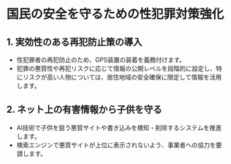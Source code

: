 
# 国民の安全を守るための性犯罪対策強化

## 1. 実効性のある再犯防止策の導入
- 性犯罪者の再犯防止のため、GPS装置の装着を義務付けます。
- 犯罪の悪質性や再犯リスクに応じて情報の公開レベルを段階的に設定し、特にリスクが高い人物については、居住地域の安全確保に限定して情報を活用します。

## 2. ネット上の有害情報から子供を守る
- AI技術で子供を狙う悪質サイトや書き込みを検知・削除するシステムを推進します。
- 検索エンジンで悪質サイトが上位に表示されないよう、事業者への協力を要請します。
